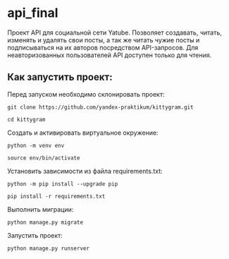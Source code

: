 # api_final
Проект API для социальной сети Yatube.
Позволяет создавать, читать, изменять и удалять свои посты, а так же читать чужие посты и подписываться на их авторов посредством API-запросов.
Для неавторизованных пользователей API доступен только для чтения.
## Как запустить проект:

Перед запуском необходимо склонировать проект:

```
git clone https://github.com/yandex-praktikum/kittygram.git
```

```
cd kittygram
```

Cоздать и активировать виртуальное окружение:

```
python -m venv env
```

```
source env/bin/activate
```

Установить зависимости из файла requirements.txt:

```
python -m pip install --upgrade pip
```

```
pip install -r requirements.txt
```

Выполнить миграции:

```
python manage.py migrate
```

Запустить проект:

```
python manage.py runserver
```
